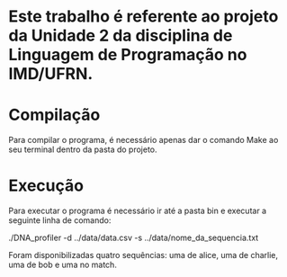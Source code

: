 # Este trabalho é referente ao projeto da Unidade 2 da disciplina de Linguagem de Programação no IMD/UFRN.

# Compilação

  Para compilar o programa, é necessário apenas dar o comando Make ao seu terminal dentro da pasta do projeto.

#

# Execução

  Para executar o programa é necessário ir até a pasta bin e executar a seguinte linha de comando:

  ./DNA_profiler -d ../data/data.csv -s ../data/nome_da_sequencia.txt

  Foram disponibilizadas quatro sequências: uma de alice, uma de charlie, uma de bob e uma no match.
